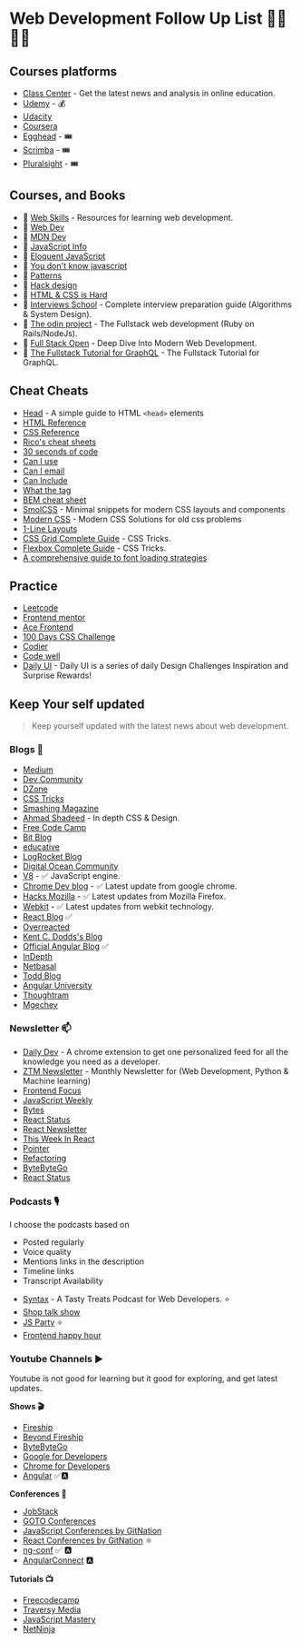 # Web Development Follow Up List 👨‍💻👨‍💻

## Courses platforms

- [Class Center](https://www.classcentral.com/) - Get the latest news and analysis in online education.
- [Udemy](https://www.udemy.com/courses/) - 💰
- [Udacity](https://www.udacity.com)
- [Coursera](https://www.coursera.org/)
- [Egghead](https://egghead.io/) - 🎟️
- [Scrimba](https://scrimba.com/) - 🎟️
- [Pluralsight](https://www.pluralsight.com/) - 🎟️

## Courses, and Books

- 🔗 [Web Skills](https://andreasbm.github.io/web-skills/) - Resources for learning web development.
- 🔖 [Web Dev](https://web.dev/)
- 🔖 [MDN Dev](https://developer.mozilla.org/en-US/)
- 🔖 [JavaScript Info](https://javascript.info/)
- 📕 [Eloquent JavaScript](https://eloquentjavascript.net/)
- 📕 [You don't know javascript](https://github.com/getify/You-Dont-Know-JS)
- 📕 [Patterns](https://www.patterns.dev/)
- 📕 [Hack design](https://hackdesign.org)
- 📕 [HTML & CSS is Hard](https://internetingishard.netlify.app/html-and-css/)
- 📕 [Interviews School](https://interviews.school/) - Complete interview preparation guide (Algorithms & System Design).
- 📕 [The odin project](https://www.theodinproject.com/) - The Fullstack web development (Ruby on Rails/NodeJs).
- 📕 [Full Stack Open](https://fullstackopen.com/en/) - Deep Dive Into Modern Web Development.
- 📕 [The Fullstack Tutorial for GraphQL](https://www.howtographql.com/) - The Fullstack Tutorial for GraphQL.

## Cheat Cheats

- [Head](https://htmlhead.dev/) - A simple guide to HTML `<head>` elements
- [HTML Reference](http://htmlreference.io/)
- [CSS Reference](http://cssreference.io/)
- [Rico's cheat sheets](https://devhints.io/)
- [30 seconds of code](https://www.30secondsofcode.org/)
- [Can I use](https://caniuse.com/)
- [Can I email](https://www.caniemail.com/)
- [Can Include](https://caninclude.glitch.me/)
- [What the tag](https://whatthetag.com/#/)
- [BEM cheat sheet](https://bem-cheat-sheet.9elements.com/)
- [SmolCSS](https://smolcss.dev/) - Minimal snippets for modern CSS layouts and components
- [Modern CSS](https://moderncss.dev/) - Modern CSS Solutions for old css problems
- [1-Line Layouts](https://1linelayouts.glitch.me/)
- [CSS Grid Complete Guide](https://css-tricks.com/snippets/css/complete-guide-grid/) - CSS Tricks.
- [Flexbox Complete Guide](https://css-tricks.com/snippets/css/a-guide-to-flexbox/) - CSS Tricks.
- [A comprehensive guide to font loading strategies](https://www.zachleat.com/web/comprehensive-webfonts/)

## Practice

- [Leetcode](https://leetcode.com/)
- [Frontend mentor](https://www.frontendmentor.io/)
- [Ace Frontend](https://www.acefrontend.com/)
- [100 Days CSS Challenge](https://100dayscss.com/)
- [Codier](https://codier.io/)
- [Code well](https://www.codewell.cc/)
- [Daily UI](https://www.dailyui.co/) - Daily UI is a series of daily Design Challenges Inspiration and Surprise Rewards!


## Keep Your self updated

> Keep yourself updated with the latest news about web development.

### Blogs 📰

- [Medium](https://medium.com/)
- [Dev Community](https://dev.to/)
- [DZone](https://dzone.com/)
- [CSS Tricks](https://css-tricks.com/)
- [Smashing Magazine](https://www.smashingmagazine.com/)
- [Ahmad Shadeed](https://ishadeed.com/) - In depth CSS & Design.
- [Free Code Camp](https://www.freecodecamp.org/news/)
- [Bit Blog](https://blog.bitsrc.io/)
- [educative](https://www.educative.io/blog)
- [LogRocket Blog](https://blog.logrocket.com/)
- [Digital Ocean Community](https://www.digitalocean.com/community)
- [V8](https://v8.dev/) - ✅ JavaScript engine.
- [Chrome Dev blog](https://developer.chrome.com/blog/) - ✅ Latest update from google chrome.
- [Hacks Mozilla](https://hacks.mozilla.org/) - ✅ Latest updates from Mozilla Firefox.
- [Webkit](https://webkit.org/blog/) - ✅ Latest updates from webkit technology.
- [React Blog](https://reactjs.org/blog/) ✅
- [Overreacted](https://overreacted.io/)
- [Kent C. Dodds's Blog](https://kentcdodds.com/blog)
- [Official Angular Blog](https://blog.angular.io/) ✅
- [InDepth](https://indepth.dev/)
- [Netbasal](https://netbasal.medium.com/)
- [Todd Blog](https://ultimatecourses.com/blog/)
- [Angular University](https://blog.angular-university.io/)
- [Thoughtram](https://blog.thoughtram.io/categories/angular)
- [Mgechev](http://blog.mgechev.com/)


### Newsletter 📫

- [Daily Dev](https://daily.dev/) - A chrome extension to get one personalized feed for all the knowledge you need as a developer.
- [ZTM Newsletter](https://zerotomastery.io/blog/) - Monthly Newsletter for (Web Development, Python & Machine learning)
- [Frontend Focus](https://frontendfoc.us/issues)
- [JavaScript Weekly](https://javascriptweekly.com/issues)
- [Bytes](https://bytes.dev/archives/)
- [React Status](https://react.statuscode.com/issues)
- [React Newsletter](https://reactnewsletter.com/issues)
- [This Week In React](https://www.getrevue.co/profile/thisweekinreact)
- [Pointer](https://www.pointer.io/archives/)
- [Refactoring](https://refactoring.fm/archive)
- [ByteByteGo](https://blog.bytebytego.com/archive)
- [React Status](https://react.statuscode.com/)


### Podcasts 🎙

I choose the podcasts based on

* Posted regularly
* Voice quality
* Mentions links in the description
* Timeline links
* Transcript Availability

- [Syntax](https://syntax.fm/) - A Tasty Treats Podcast for Web Developers. ⭐
- [Shop talk show](https://shoptalkshow.com/)
- [JS Party](https://changelog.com/jsparty) ⭐
- [Frontend happy hour](https://www.frontendhappyhour.com/)


### Youtube Channels ▶️

Youtube is not good for learning but it good for exploring, and get latest updates. 

**Shows 🎬**
- [Fireship](https://www.youtube.com/@Fireship)
- [Beyond Fireship](https://www.youtube.com/@beyondfireship)
- [ByteByteGo](https://www.youtube.com/@ByteByteGo)
- [Google for Developers](https://www.youtube.com/@GoogleDevelopers)
- [Chrome for Developers](https://www.youtube.com/@ChromeDevs)
- [Angular](https://www.youtube.com/@Angular) ✅🅰️

**Conferences 📢**
- [JobStack](https://www.youtube.com/@jobstack8037)
- [GOTO Conferences](https://www.youtube.com/@GOTO-)
- [JavaScript Conferences by GitNation](https://www.youtube.com/@JavaScriptConferences)
- [React Conferences by GitNation](https://www.youtube.com/@ReactConferences) ⚛️
- [ng-conf](https://www.youtube.com/@ngconfonline) ✅ 🅰️
- [AngularConnect](https://www.youtube.com/@angularconnect9636) 🅰️

**Tutorials 📺**
- [Freecodecamp](https://www.youtube.com/@freecodecamp)
- [Traversy Media](https://www.youtube.com/@TraversyMedia)
- [JavaScript Mastery](https://www.youtube.com/@javascriptmastery)
- [NetNinja](https://www.youtube.com/@NetNinja)
